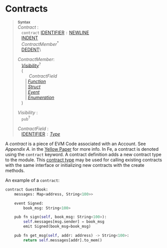 # Contracts

> **<sup>Syntax</sup>**\
> _Contract_ :\
> &nbsp;&nbsp; `contract` [IDENTIFIER] `:` [NEWLINE]\
> &nbsp;&nbsp; [INDENT]\
> &nbsp;&nbsp; _ContractMember_<sup>\*</sup>\
> &nbsp;&nbsp; [DEDENT]\
>
> _ContractMember_:\
> &nbsp;&nbsp; [_Visibility_]<sup>?</sup>\
> &nbsp;&nbsp; (\
> &nbsp;&nbsp; &nbsp;&nbsp; &nbsp;&nbsp;  _ContractField_\
> &nbsp;&nbsp; &nbsp;&nbsp; | [_Function_]\
> &nbsp;&nbsp; &nbsp;&nbsp; | [_Struct_]\
> &nbsp;&nbsp; &nbsp;&nbsp; | [_Event_]\
> &nbsp;&nbsp; &nbsp;&nbsp; | [_Enumeration_]\
> &nbsp;&nbsp; )
>
> _Visibility_ :\
> &nbsp;&nbsp; `pub`<sup>?</sup>
>
> _ContractField_ :\
> &nbsp;&nbsp; [IDENTIFIER] `:` [_Type_]


 A _contract_ is a piece of EVM Code associated with an Account. See *Appendix A.* in the [Yellow Paper](https://ethereum.github.io/yellowpaper/paper.pdf) for more info. In Fe, a contract is denoted using the `contract` keyword. A contract definition adds a new contract type to the module. This [contract type] may be used for calling existing contracts with the same interface or initializing new contracts with the create methods.

An example of a `contract`:

```python
contract GuestBook:
    messages: Map<address, String<100>>

    event Signed:
        book_msg: String<100>

    pub fn sign(self, book_msg: String<100>):
        self.messages[msg.sender] = book_msg
        emit Signed(book_msg=book_msg)

    pub fn get_msg(self, addr: address) -> String<100>:
        return self.messages[addr].to_mem()
```

[NEWLINE]: tokens.md#newline
[INDENT]: tokens.md#indent
[DEDENT]: tokens.md#dedent
[IDENTIFIER]: identifiers.md
[_Visibility_]: visibility_and_privacy.md
[_Type_]: types.md
[contract type]: contract_types.md
[_Function_]: function_types.md
[_Struct_]: structs.md
[_Event_]: events.md
[_Enumeration_]: enumeration.md